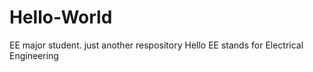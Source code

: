 # Hello-World
EE major student.
just another respository
Hello 
EE stands for Electrical Engineering
